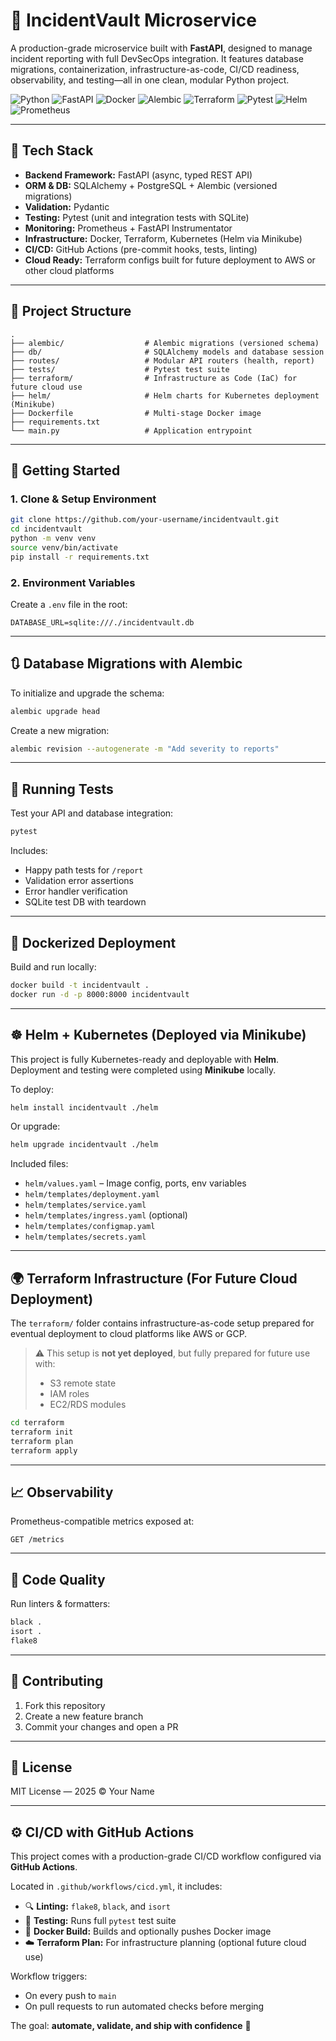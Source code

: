 # 🚨 IncidentVault Microservice

A production-grade microservice built with **FastAPI**, designed to manage incident reporting with full DevSecOps integration. It features database migrations, containerization, infrastructure-as-code, CI/CD readiness, observability, and testing—all in one clean, modular Python project.

![Python](https://img.shields.io/badge/Python-3.9+-blue.svg)
![FastAPI](https://img.shields.io/badge/FastAPI-💨-green)
![Docker](https://img.shields.io/badge/Docker-Containerized-blue)
![Alembic](https://img.shields.io/badge/Alembic-Migrations-orange)
![Terraform](https://img.shields.io/badge/Terraform-Cloud--Ready-purple)
![Pytest](https://img.shields.io/badge/Tests-Pytest-yellow)
![Helm](https://img.shields.io/badge/Helm-Deployed-blueviolet)
![Prometheus](https://img.shields.io/badge/Monitoring-Prometheus-red)

---

## 🧰 Tech Stack

- **Backend Framework:** FastAPI (async, typed REST API)
- **ORM & DB:** SQLAlchemy + PostgreSQL + Alembic (versioned migrations)
- **Validation:** Pydantic
- **Testing:** Pytest (unit and integration tests with SQLite)
- **Monitoring:** Prometheus + FastAPI Instrumentator
- **Infrastructure:** Docker, Terraform, Kubernetes (Helm via Minikube)
- **CI/CD:** GitHub Actions (pre-commit hooks, tests, linting)
- **Cloud Ready:** Terraform configs built for future deployment to AWS or other cloud platforms

---

## 📁 Project Structure

```
.
├── alembic/                  # Alembic migrations (versioned schema)
├── db/                       # SQLAlchemy models and database session
├── routes/                   # Modular API routers (health, report)
├── tests/                    # Pytest test suite
├── terraform/                # Infrastructure as Code (IaC) for future cloud use
├── helm/                     # Helm charts for Kubernetes deployment (Minikube)
├── Dockerfile                # Multi-stage Docker image
├── requirements.txt
└── main.py                   # Application entrypoint
```

---

## 🚀 Getting Started

### 1. Clone & Setup Environment

```bash
git clone https://github.com/your-username/incidentvault.git
cd incidentvault
python -m venv venv
source venv/bin/activate
pip install -r requirements.txt
```

### 2. Environment Variables

Create a `.env` file in the root:

```env
DATABASE_URL=sqlite:///./incidentvault.db
```

---

## 🔃 Database Migrations with Alembic

To initialize and upgrade the schema:

```bash
alembic upgrade head
```

Create a new migration:

```bash
alembic revision --autogenerate -m "Add severity to reports"
```

---

## 🧪 Running Tests

Test your API and database integration:

```bash
pytest
```

Includes:
- Happy path tests for `/report`
- Validation error assertions
- Error handler verification
- SQLite test DB with teardown

---

## 🐳 Dockerized Deployment

Build and run locally:

```bash
docker build -t incidentvault .
docker run -d -p 8000:8000 incidentvault
```

---

## ☸️ Helm + Kubernetes (Deployed via Minikube)

This project is fully Kubernetes-ready and deployable with **Helm**. Deployment and testing were completed using **Minikube** locally.

To deploy:

```bash
helm install incidentvault ./helm
```

Or upgrade:

```bash
helm upgrade incidentvault ./helm
```

Included files:

- `helm/values.yaml` – Image config, ports, env variables
- `helm/templates/deployment.yaml`
- `helm/templates/service.yaml`
- `helm/templates/ingress.yaml` (optional)
- `helm/templates/configmap.yaml`
- `helm/templates/secrets.yaml`

---

## 🌍 Terraform Infrastructure (For Future Cloud Deployment)

The `terraform/` folder contains infrastructure-as-code setup prepared for eventual deployment to cloud platforms like AWS or GCP.

> ⚠️ This setup is **not yet deployed**, but fully prepared for future use with:
> - S3 remote state
> - IAM roles
> - EC2/RDS modules

```bash
cd terraform
terraform init
terraform plan
terraform apply
```

---

## 📈 Observability

Prometheus-compatible metrics exposed at:

```
GET /metrics
```

---

## 🧹 Code Quality

Run linters & formatters:

```bash
black .
isort .
flake8
```

---

## 🤝 Contributing

1. Fork this repository
2. Create a new feature branch
3. Commit your changes and open a PR

---

## 📄 License

MIT License — 2025 © Your Name

---

## ⚙️ CI/CD with GitHub Actions

This project comes with a production-grade CI/CD workflow configured via **GitHub Actions**.

Located in `.github/workflows/cicd.yml`, it includes:

- 🔍 **Linting:** `flake8`, `black`, and `isort`
- 🧪 **Testing:** Runs full `pytest` test suite
- 🐳 **Docker Build:** Builds and optionally pushes Docker image
- ☁️ **Terraform Plan:** For infrastructure planning (optional future cloud use)

Workflow triggers:
- On every push to `main`
- On pull requests to run automated checks before merging

The goal: **automate, validate, and ship with confidence** 💪

